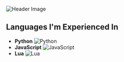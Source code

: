 ![Header Image](https://cdn.discordapp.com/attachments/1224765282032029811/1225155592017150023/Zezi.png?ex=664b9b8f&is=664a4a0f&hm=b29a017c2893f3a2ba84c3213678ead3c1bc04b767792ae7b7c6a38eb98447aa&)

## Languages I'm Experienced In
- **Python** ![Python](https://img.shields.io/badge/-Python-blue?logo=python&logoColor=white)
- **JavaScript** ![JavaScript](https://img.shields.io/badge/-JavaScript-yellow?logo=javascript&logoColor=white)
- **Lua** ![Lua](https://img.shields.io/badge/-Lua-2C2D72?logo=lua&logoColor=white)
